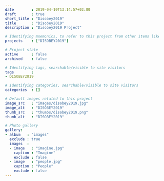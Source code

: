 ```yaml
---
date        : 2019-04-10T13:14:57+02:00
draft       : true
short_title : "Disobey2019"
title       : "Disobey2019"
description : "Disobey2019 Project"

# Identifying mnemonics, to refer to this project from other items like blogs, etc.
projects    : ["DISOBEY2019"]

# Project state
active      : false
archived    : false

# Identifying tags, searchable/visible to site visitors
tags        :
- DISOBEY2019

# Identifying categories, searchable/visible to site visitors
categories  : []

# Default images related to this project
image_src   : "images/disobey2019.jpg"
image_alt   : "DISOBEY2019"
thumb_src   : "thumbs/disobey2019.png"
thumb_alt   : "DISOBEY2019"

# Photo gallery
gallery:
- album   : "images"
  exclude : true
  images  :
  - image   : "imagine.jpg"
    caption : "Imagine"
    exclude : false
  - image   : "people.jpg"
    caption : "People"
    exclude : false
---
```

